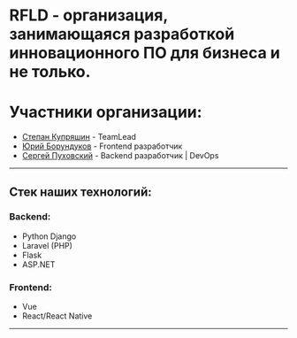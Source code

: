 # RFLD - организация, занимающаяся разработкой инновационного ПО для бизнеса и не только.
<h1>Участники организации:</h1> 
<ul>
  <li><a href='https://github.com/StepanKupryashin'>Степан Купряшин</a> - TeamLead</li>
  <li><a href='https://github.com/XdaydenegX'>Юрий Борундуков</a> - Frontend разработчик</li>
  <li><a href='https://github.com/SuperTapok'>Сергей Пуховский</a> - Backend разработчик | DevOps</li>
  </ul>
  <hr/>
 <h2>Стек наших технологий:</h2>
 <h3>Backend:</h3>
 <ul> 
  <li>Python Django</li>
  <li>Laravel (PHP)</li>
  <li>Flask</li>
  <li>ASP.NET</li>
 </ul>
 <h3>Frontend:</h3>
 <ul>
  <li>Vue</li>
  <li>React/React Native</li>
 </ul>
 <hr/>

